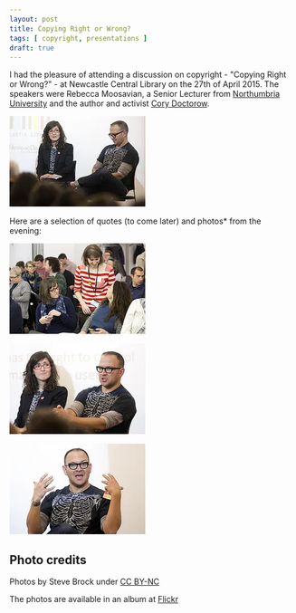```yaml
---
layout: post
title: Copying Right or Wrong?
tags: [ copyright, presentations ]
draft: true
---
```


I had the pleasure of attending a discussion on copyright - "Copying Right or Wrong?" - at Newcastle 
Central Library on the 27th of April 2015. The speakers were Rebecca Moosavian, a Senior Lecturer from 
[Northumbria University](https://www.northumbria.ac.uk/) and the author and activist 
[Cory Doctorow](http://craphound.com).

![pic1](/img/posts/copying-right-or-wrong/17412973838_e4740990e9_m.webp "Rebecca and Cory")

Here are a selection of quotes (to come later) and photos* from the evening:


![pic2](/img/posts/copying-right-or-wrong/16980479233_56df8fe1a6_m.webp "Audience")

![pic3](/img/posts/copying-right-or-wrong/17414491849_fe00f6e846_m.webp "Rebecca and Cory 2")

![pic4](/img/posts/copying-right-or-wrong/17598515072_786e19b47f_m.webp "Cory")

## Photo credits

Photos by Steve Brock under [CC BY-NC](https://creativecommons.org/licenses/by-nc/2.0/)

The photos are available in an album at [Flickr](https://www.flickr.com/photos/newcastlelibraries/sets/72157652681510606/with/17413243000/)